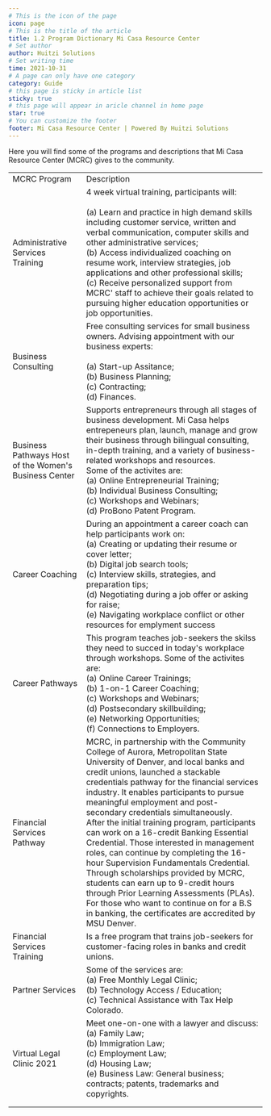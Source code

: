 ```yaml
---
# This is the icon of the page
icon: page
# This is the title of the article
title: 1.2 Program Dictionary Mi Casa Resource Center
# Set author
author: Huitzi Solutions
# Set writing time
time: 2021-10-31
# A page can only have one category
category: Guide
# this page is sticky in article list
sticky: true
# this page will appear in aricle channel in home page
star: true
# You can customize the footer
footer: Mi Casa Resource Center | Powered By Huitzi Solutions
---
```


Here you will find some of the programs and descriptions that Mi Casa Resource Center (MCRC) gives to the community.

|                                                       |                                                                                                                                                                                                                                                                                                                                                                                                                                                                                                                                                                                                                                                                                                                                                                                         |
| ----------------------------------------------------- | --------------------------------------------------------------------------------------------------------------------------------------------------------------------------------------------------------------------------------------------------------------------------------------------------------------------------------------------------------------------------------------------------------------------------------------------------------------------------------------------------------------------------------------------------------------------------------------------------------------------------------------------------------------------------------------------------------------------------------------------------------------------------------------- |
| MCRC Program                                          | Description                                                                                                                                                                                                                                                                                                                                                                                                                                                                                                                                                                                                                                                                                                                                                                             |
| Administrative Services Training                      | 4 week virtual training, participants will:<br><br>(a) Learn and practice in high demand skills including customer service, written and verbal communication, computer skills and other administrative services;<br>(b) Access individualized coaching on resume work, interview strategies, job applications and other professional skills;<br>(c) Receive personalized support from MCRC' staff to achieve their goals related to pursuing higher education opportunities or job opportunities.                                                                                                                                                                                                                                                                                       |
| Business Consulting                                   | Free consulting services for small business owners. Advising appointment with our business experts:<br><br>(a) Start-up Assitance;<br>(b) Business Planning;<br>(c) Contracting;<br>(d) Finances.                                                                                                                                                                                                                                                                                                                                                                                                                                                                                                                                                                                       |
| Business Pathways Host of the Women's Business Center | Supports entrepreneurs through all stages of business development. Mi Casa helps entrepeneurs plan, launch, manage and grow their business through bilingual consulting, in-depth training, and a variety of business-related workshops and resources.<br>Some of the activites are:<br>(a) Online Entrepreneurial Training;<br>(b) Individual Business Consulting;<br>(c) Workshops and Webinars;<br>(d) ProBono Patent Program.                                                                                                                                                                                                                                                                                                                                                       |
| Career Coaching                                       | During an appointment a career coach can help participants work on:<br>(a) Creating or updating their resume or cover letter;<br>(b) Digital job search tools;<br>(c) Interview skills, strategies, and preparation tips;<br>(d) Negotiating during a job offer or asking for raise;<br>(e) Navigating workplace conflict or other resources for emplyment success                                                                                                                                                                                                                                                                                                                                                                                                                      |
| Career Pathways                                       | This program teaches job-seekers the skilss they need to succed in today's workplace through workshops. Some of the activites are:<br>(a) Online Career Trainings;<br>(b) 1-on-1 Career Coaching;<br>(c) Workshops and Webinars;<br>(d) Postsecondary skillbuilding;<br>(e) Networking Opportunities;<br>(f) Connections to Employers.                                                                                                                                                                                                                                                                                                                                                                                                                                                  |
| Financial Services Pathway                            | MCRC, in partnership with the Community College of Aurora, Metropolitan State University of Denver, and local banks and credit unions, launched a stackable credentials pathway for the financial services industry. It enables participants to pursue meaningful employment and post-secondary credentials simultaneously.<br>After the initial training program, participants can work on a 16-credit Banking Essential Credential. Those interested in management roles, can continue by completing the 16-hour Supervision Fundamentals Credential. Through scholarships provided by MCRC, students can earn up to 9-credit hours through Prior Learning Assessments (PLAs). For those who want to continue on for a B.S in banking, the certificates are accredited by MSU Denver. |
| Financial Services Training                           | Is a free program that trains job-seekers for customer-facing roles in banks and credit unions.                                                                                                                                                                                                                                                                                                                                                                                                                                                                                                                                                                                                                                                                                         |
| Partner Services                                      | Some of the services are:<br>(a) Free Monthly Legal Clinic;<br>(b) Technology Access / Education;<br>(c) Technical Assistance with Tax Help Colorado.                                                                                                                                                                                                                                                                                                                                                                                                                                                                                                                                                                                                                                   |
| Virtual Legal Clinic 2021                             | Meet one-on-one with a lawyer and discuss:<br>(a) Family Law;<br>(b) Immigration Law;<br>(c) Employment Law;<br>(d) Housing Law;<br>(e) Business Law: General business; contracts; patents, trademarks and copyrights.                                                                                                                                                                                                                                                                                                                                                                                                                                                                                                                                                                  |
|                                                       |                                                                                                                                                                                                                                                                                                                                                                                                                                                                                                                                                                                                                                                                                                                                                                                         |
|                                                       |
